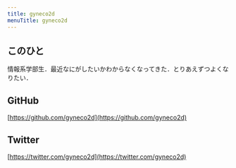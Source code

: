 ```yaml
---
title: gyneco2d
menuTitle: gyneco2d
---
```


## このひと
情報系学部生．最近なにがしたいかわからなくなってきた．とりあえずつよくなりたい．

## GitHub
[https://github.com/gyneco2d](https://github.com/gyneco2d)

## Twitter
[https://twitter.com/gyneco2d](https://twitter.com/gyneco2d)
